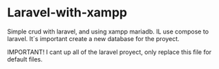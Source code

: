 # Laravel-with-xampp
Simple crud with laravel, and using xampp mariadb.
IL use compose to laravel.
It´s important create a new database for the proyect.

IMPORTANT! I cant up all of the laravel proyect, only replace this file for default files.
